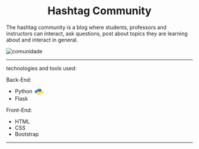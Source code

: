 <h1 align="center">Hashtag Community</h1>

<p>The hashtag community is a blog where students, professors and instructors can interact, ask questions, post about topics they are learning about and interact in general.</p>

![comunidade](https://github.com/CassianoOliveira23/Hashtag-community/assets/130614345/21dfe830-84f9-484c-872b-6dad8d3aabb4)

---

technologies and tools used:

Back-End:
  - Python <img align="center" height="20" width="30" alt="js-icon"  src="https://raw.githubusercontent.com/devicons/devicon/master/icons/python/python-original.svg">
  - Flask

Front-End:
  - HTML
  - CSS
  - Bootstrap


---
